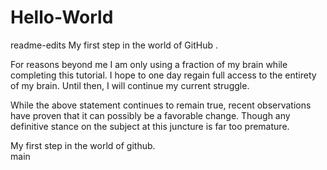 # Hello-World
readme-edits
My first step in the world of GitHub . 

For reasons beyond me I am only using a fraction of my brain while completing this tutorial.  I hope to one day regain full access to the entirety of my brain.  Until then, I will continue my current struggle.  

While the above statement continues to remain true, recent observations have proven that it can possibly be a favorable change.  Though any definitive stance on the subject at this juncture is far too premature.   

My first step in the world of github.  
main
